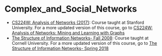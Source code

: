 # Complex_and_Social_Networks

- [CS224W: Analysis of Networks (2017)](http://snap.stanford.edu/class/cs224w-2017/index.html): Course taught at Stanford University. For a more updated version of this course, go to [CS224W: Analysis of Networks: Mining and Learning with Graphs](http://web.stanford.edu/class/cs224w/)
- [The Structure of Information Networks- Fall 2008](http://www.cs.cornell.edu/courses/cs6850/2008fa/): Course taught at Cornell University. For a more updated version of this course, go to [The Structure of Information Networks- Spring 2018](http://www.cs.cornell.edu/courses/cs6850/2018sp/)
